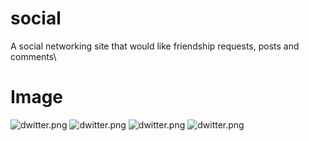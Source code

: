 # social
A social networking site that would like friendship requests, posts and comments\

# Image
![dwitter.png](https://hussamahalshawi.pythonanywhere.com/media/image_Project/dwitter.jpg)
![dwitter.png](https://hussamahalshawi.pythonanywhere.com/media/image_Project/dwitter_1.jpg)
![dwitter.png](https://hussamahalshawi.pythonanywhere.com/media/image_Project/dwitter_2.jpg)
![dwitter.png](https://hussamahalshawi.pythonanywhere.com/media/image_Project/dwitter_3.jpg)
